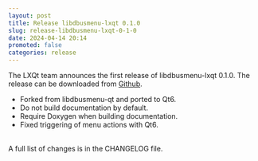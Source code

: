 ```yaml
---
layout: post
title: Release libdbusmenu-lxqt 0.1.0
slug: release-libdbusmenu-lxqt-0-1-0
date: 2024-04-14 20:14
promoted: false
categories: release
---
```


The LXQt team announces the first release of libdbusmenu-lxqt 0.1.0.
The release can be downloaded from [Github](https://github.com/lxqt/libdbusmenu-lxqt/releases).

 * Forked from libdbusmenu-qt and ported to Qt6.
 * Do not build documentation by default.
 * Require Doxygen when building documentation.
 * Fixed triggering of menu actions with Qt6.


<br/>
A full list of changes is in the CHANGELOG file.
<br/>
